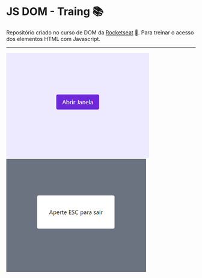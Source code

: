# JS DOM - Traing :books:

Repositório criado no curso de DOM da [Rocketseat](https://rocketseat.com.br/) :rocket:. Para treinar o acesso dos elementos HTML com Javascript.

---

![img-1](/assets/img/img-1.png)
![img-2](/assets/img/img-2.png)